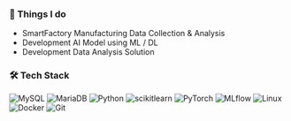### 🚀 Things I do

- SmartFactory Manufacturing Data Collection & Analysis
- Development AI Model using ML / DL
- Development Data Analysis Solution

### 🛠️ Tech Stack

![MySQL](https://img.shields.io/badge/MySQL-4479A1.svg?&style=flat&logo=MySQL&logoColor=white)
![MariaDB](https://img.shields.io/badge/MariaDB-003545.svg?&style=flat&logo=MariaDB&logoColor=white)
![Python](https://img.shields.io/badge/Python-3776AB.svg?&style=flat&logo=Python&logoColor=white)
![scikitlearn](https://img.shields.io/badge/scikitlearn-F7931E.svg?&style=flat&logo=scikitlearn&logoColor=white)
![PyTorch](https://img.shields.io/badge/PyTorch-EE4C2C.svg?&style=flat&logo=PyTorch&logoColor=white)
![MLflow](https://img.shields.io/badge/MLflow-0194E2.svg?&style=flat&logo=MLflow&logoColor=white)
![Linux](https://img.shields.io/badge/linux-FCC624.svg?&style=flat&logo=Linux&logoColor=black)
![Docker](https://img.shields.io/badge/Docker-2496ED.svg?&style=flat&logo=Docker&logoColor=white)
![Git](https://img.shields.io/badge/Git-F05032.svg?&style=flat&logo=Git&logoColor=white)

